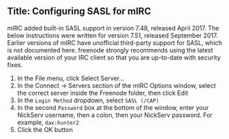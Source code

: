 Title: Configuring SASL for mIRC
---
mIRC added built-in SASL support in version 7.48, released April 2017. The below instructions were written for version 7.51, released September 2017. Earlier versions of mIRC have unofficial third-party support for SASL, which is not documented here. freenode strongly recommends using the latest available version of your IRC client so that you are up-to-date with security fixes.

1. In the File menu, click Select Server...
2. In the Connect -> Servers section of the mIRC Options window, select the correct server inside the Freenode folder, then click Edit
3. In the `Login Method` dropdown, select `SASL (/CAP)`
4. In the second `Password` box at the bottom of the window, enter your NickServ username, then a colon, then your NickServ password. For example, `dax:hunter2`
5. Click the OK button
